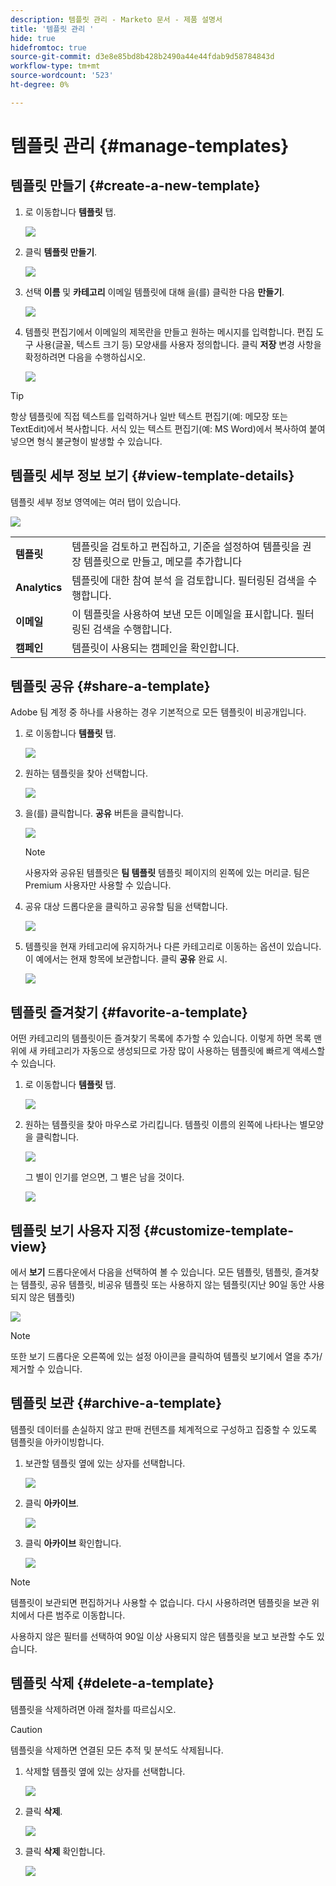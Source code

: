 ```yaml
---
description: 템플릿 관리 - Marketo 문서 - 제품 설명서
title: '템플릿 관리 '
hide: true
hidefromtoc: true
source-git-commit: d3e8e85bd8b428b2490a44e44fdab9d58784843d
workflow-type: tm+mt
source-wordcount: '523'
ht-degree: 0%

---
```


# 템플릿 관리 {#manage-templates}

## 템플릿 만들기 {#create-a-new-template}

1. 로 이동합니다 **템플릿** 탭.

   ![](assets/manage-templates-1.png)

1. 클릭 **템플릿 만들기**.

   ![](assets/manage-templates-2.png)

1. 선택 **이름** 및 **카테고리** 이메일 템플릿에 대해 을(를) 클릭한 다음 **만들기**.

   ![](assets/manage-templates-3.png)

1. 템플릿 편집기에서 이메일의 제목란을 만들고 원하는 메시지를 입력합니다. 편집 도구 사용(글꼴, 텍스트 크기 등) 모양새를 사용자 정의합니다. 클릭 **저장** 변경 사항을 확정하려면 다음을 수행하십시오.

   ![](assets/manage-templates-4.png)

>[!TIP]
>
>항상 템플릿에 직접 텍스트를 입력하거나 일반 텍스트 편집기(예: 메모장 또는 TextEdit)에서 복사합니다. 서식 있는 텍스트 편집기(예: MS Word)에서 복사하여 붙여넣으면 형식 불균형이 발생할 수 있습니다.

## 템플릿 세부 정보 보기 {#view-template-details}

템플릿 세부 정보 영역에는 여러 탭이 있습니다.

![](assets/manage-templates-4a.png)

<table>
 <tr>
  <td><strong>템플릿</strong></td>
  <td>템플릿을 검토하고 편집하고, 기준을 설정하여 템플릿을 권장 템플릿으로 만들고, 메모를 추가합니다</td>
 </tr>
 <tr>
  <td><strong>Analytics</strong></td>
  <td>템플릿에 대한 참여 분석 을 검토합니다. 필터링된 검색을 수행합니다.</td>
 </tr>
 <tr>
  <td><strong>이메일</strong></td>
  <td>이 템플릿을 사용하여 보낸 모든 이메일을 표시합니다. 필터링된 검색을 수행합니다.</td>
 </tr>
 <tr>
  <td><strong>캠페인</strong></td>
  <td>템플릿이 사용되는 캠페인을 확인합니다.</td>
 </tr>
</table>

## 템플릿 공유 {#share-a-template}

Adobe 팀 계정 중 하나를 사용하는 경우 기본적으로 모든 템플릿이 비공개입니다.

1. 로 이동합니다 **템플릿** 탭.

   ![](assets/manage-templates-5.png)

1. 원하는 템플릿을 찾아 선택합니다.

   ![](assets/manage-templates-6.png)

1. 을(를) 클릭합니다. **공유** 버튼을 클릭합니다.

   ![](assets/manage-templates-7.png)

   >[!NOTE]
   >
   >사용자와 공유된 템플릿은 **팀 템플릿** 템플릿 페이지의 왼쪽에 있는 머리글. 팀은 Premium 사용자만 사용할 수 있습니다.

1. 공유 대상 드롭다운을 클릭하고 공유할 팀을 선택합니다.

   ![](assets/manage-templates-8.png)

1. 템플릿을 현재 카테고리에 유지하거나 다른 카테고리로 이동하는 옵션이 있습니다. 이 예에서는 현재 항목에 보관합니다. 클릭 **공유** 완료 시.

   ![](assets/manage-templates-9.png)

## 템플릿 즐겨찾기 {#favorite-a-template}

어떤 카테고리의 템플릿이든 즐겨찾기 목록에 추가할 수 있습니다. 이렇게 하면 목록 맨 위에 새 카테고리가 자동으로 생성되므로 가장 많이 사용하는 템플릿에 빠르게 액세스할 수 있습니다.

1. 로 이동합니다 **템플릿** 탭.

   ![](assets/manage-templates-10.png)

1. 원하는 템플릿을 찾아 마우스로 가리킵니다. 템플릿 이름의 왼쪽에 나타나는 별모양을 클릭합니다.

   ![](assets/manage-templates-11.png)

   그 별이 인기를 얻으면, 그 별은 남을 것이다.

   ![](assets/manage-templates-12.png)

## 템플릿 보기 사용자 지정 {#customize-template-view}

에서 **보기** 드롭다운에서 다음을 선택하여 볼 수 있습니다. 모든 템플릿, 템플릿, 즐겨찾는 템플릿, 공유 템플릿, 비공유 템플릿 또는 사용하지 않는 템플릿(지난 90일 동안 사용되지 않은 템플릿)

![](assets/manage-templates-13.png)

>[!NOTE]
>
>또한 보기 드롭다운 오른쪽에 있는 설정 아이콘을 클릭하여 템플릿 보기에서 열을 추가/제거할 수 있습니다.

## 템플릿 보관 {#archive-a-template}

템플릿 데이터를 손실하지 않고 판매 컨텐츠를 체계적으로 구성하고 집중할 수 있도록 템플릿을 아카이빙합니다.

1. 보관할 템플릿 옆에 있는 상자를 선택합니다.

   ![](assets/manage-templates-14.png)

1. 클릭 **아카이브**.

   ![](assets/manage-templates-15.png)

1. 클릭 **아카이브** 확인합니다.

   ![](assets/manage-templates-16.png)

>[!NOTE]
>
>템플릿이 보관되면 편집하거나 사용할 수 없습니다. 다시 사용하려면 템플릿을 보관 위치에서 다른 범주로 이동합니다.

사용하지 않은 필터를 선택하여 90일 이상 사용되지 않은 템플릿을 보고 보관할 수도 있습니다.

## 템플릿 삭제 {#delete-a-template}

템플릿을 삭제하려면 아래 절차를 따르십시오.

>[!CAUTION]
>
>템플릿을 삭제하면 연결된 모든 추적 및 분석도 삭제됩니다.

1. 삭제할 템플릿 옆에 있는 상자를 선택합니다.

   ![](assets/manage-templates-17.png)

1. 클릭 **삭제**.

   ![](assets/manage-templates-18.png)

1. 클릭 **삭제** 확인합니다.

   ![](assets/manage-templates-19.png)
